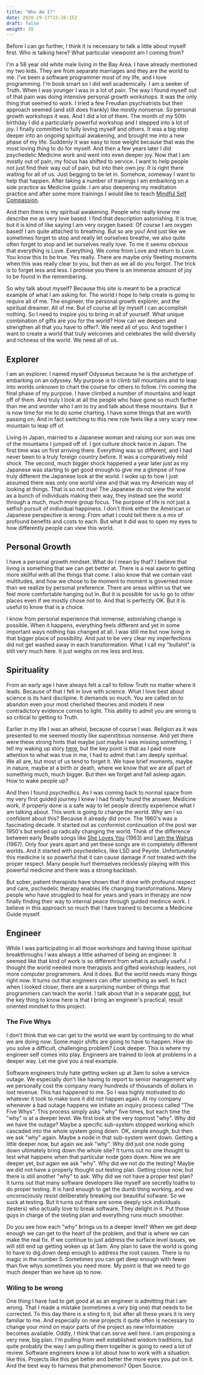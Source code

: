 ```yaml
---
title: "Who Am I?"
date: 2020-29-17T15:26:15Z
draft: false
weight: 30
---
```

Before I can go further, I think it is necessary to talk a little about myself first. Who is talking here? What particular viewpoint am I coming from?

I'm a 58 year old white male living in the Bay Area. I have already mentioned my two kids. They are from separate marriages and they are the world to me. I've been a software programmer most of my life, and I love programming. I'm book smart so I did well academically. I am a seeker of Truth. When I was younger I was in a lot of pain. The way I found myself out of that pain was doing intensive personal growth workshops. It was the only thing that seemed to work. I tried a few Freudian psychiatrists but their approach seemed (and still does frankly) like mostly nonsense. So personal growth workshops it was. And I did a lot of them. The month of my 50th birthday I did a particularly powerful workshop and I stepped into a lot of joy. I finally committed to fully loving myself and others. It was a big step deeper into an ongoing spiritual awakening, and brought me into a new phase of my life. Suddenly it was easy to lose weight because that was the most loving thing to do for myself. And then a few years later I did psychedelic Medicine work and went into even deeper joy. Now that I am mostly out of pain, my focus has shifted to service. I want to help people not just find their way out of pain, but into their own joy. It is right there waiting for all of us. Just begging to be let in. Somehow, someway I want to help that happen. After taking a number of trainings I am embarking on a side practice as Medicine guide. I am also deepening my meditation practice and after some more trainings I would like to teach [Mindful Self Compassion](https://centerformsc.org/).

And then there is my spiritual awakening. People who really know me describe me as very love based. I find that description astonishing. It is true, but it is kind of like saying I am very oxygen based. Of course I am oxygen based! I am quite attached to breathing. But so are you! And just like we sometimes forget to stop and really let ourselves breathe, we also quite often forget to stop and let ourselves really love. To me it seems obvious that everything is Love. Everything. We come from Love and return to Love. You know this to be true. Yes really. There are maybe only fleeting moments when this was really clear to you, but then as we all do you forgot. The trick is to forget less and less. I promise you there is an immense amount of joy to be found in the remembering.

So why talk about myself? Because this site is meant to be a practical example of what I am asking for. The world I hope to help create is going to require all of me. The engineer, the personal growth explorer, and the spiritual dreamer. All of me. But of course all by myself I can accomplish nothing. So I need to inspire you to bring in all of yourself. What unique combination of gifts are you for the world? How can we deepen and strengthen all that you have to offer?. We need all of you. And together I want to create a world that truly welcomes and celebrates the wild diversity and richness of the world. We need all of us.

## Explorer

I am an explorer. I named myself Odysseus because he is the archetype of embarking on an odyssey. My purpose is to climb tall mountains and to leap into worlds unknown to chart the course for others to follow. I'm coming the final phase of my purpose. I have climbed a number of mountains and leapt off of them. And truly I look at all the people who have gone so much farther than me and wonder who I am to try and talk about these mountains. But it is now time for me to do some charting. I have some things that are worth passing on. And in fact switching to this new role feels like a very scary new mountain to leap off of.

Living in Japan, married to a Japanese woman and raising our son was one of the mountains I jumped off of. I got culture shock twice in Japan. The first time was on first arriving there. Everything was so different, and I had never been to a truly foreign country before. It was a comparatively mild shock. The second, much bigger shock happened a year later just as my Japanese was starting to get good enough to give me a glimpse of how truly different the Japanese look at the world. I woke up to how I just assumed there was only one world view and that was my American way of looking at things. That is so not true! The Japanese do not view the world as a bunch of individuals making their way, they instead see the world through a much, much more group focus. The purpose of life is not just a selfish pursuit of individual happiness. I don't think either the American or Japanese perspective is wrong. From what I could tell there is a mix of profound benefits and costs to each. But what it did was to open my eyes to how differently people can view this world.

## Personal Growth

I have a personal growth mindset. What do I mean by that? I believe that living is something that we can get better at. There is a real savor to getting more skillful with all the things that come. I also know that we contain vast multitudes, and how we chose to be moment to moment is governed more than we realize by personal preference. There are areas within us that we feel more comfortable hanging out in. But it is possible for us to go to other places even if we mostly chose not to. And that is perfectly OK. But it is useful to know that is a choice.

I know from personal experience that immense, astonishing change is possible. When it happens, everything feels different and yet in some important ways nothing has changed at all. I was still me but now living in that bigger place of possibility. And just to be very clear my imperfections did not get washed away in each transformation. What I call my "bullshit" is still very much here. It just weighs on me less and less.

## Spirituality

From an early age I have always felt a call to follow Truth no matter where it leads. Because of that I fell in love with science. What I love best about science is its hard disclipine. It demands so much. You are called on to abandon even your most cherished theories and models if new contradictory evidence comes to light.  This ability to admit you are wrong is so critical to getting to Truth.

Earlier in my life I was an atheist, because of course I was. Religion as it was presented to me seemed mostly like superstitious nonsense. And yet there were these strong hints that maybe just maybe I was missing something. I tell my waking up story [here](http://www.cosmosgame.org), but the key point is that as I paid more attention to what was true in me, I had to admit that I am deeply spiritual. We all are, but most of us tend to forget it. We have brief moments, maybe in nature, maybe at a birth or death, where we know that we are all part of something much, much bigger. But then we forget and fall asleep again. How to wake people up?

And then I found psychedlics. As I was coming back to normal space from my very first guided journey I knew I had finally found the answer. Medicine work, if properly done is a safe way to let people directly experience what I am talking about. This work is going to change the world. Why am I so confident about this? Because it already did once. The 1960's was a fascinating decade. It started out as conformist continuation of the post war 1950's but ended up radically changing the world. Think of the difference between early Beatle songs like [She Loves You](https://en.wikipedia.org/wiki/She_Loves_You) (1963) and [I am the Walrus](https://en.wikipedia.org/wiki/I_Am_the_Walrus) (1967). Only four years apart and yet these songs are in completely different worlds. And it started with psychedelics, like LSD and Peyote.  Unfortunately this medicine is so powerful that it can cause damage if not treated with the proper respect. Many people hurt themselves recklessly playing with this powerful medicine and there was a strong backlash.

But sober, patient therapists have shown that if done with profound respect and care, pschedelic therapy enables life changing transformations. Many people who have struggled to heal for years and years in therapy are now finally finding their way to internal peace through guided medince work. I believe in this approach so much that I have trained to become a Medicine Guide myself.

## Engineer

While I was participating in all those workshops and having those spiritual breakthroughs I was always a little ashamed of being an engineer. It seemed like that kind of work is so different from what is actually useful. I thought the world needed more therapists and gifted workshop leaders, not more computer programmers. And it does. But the world needs many things right now. It turns out that engineers can offer something as well. In fact when I looked closer, there are a surprising number of things that programmers can teach the world. I talk about that in a separate [post](/save-the-world/posts/programmers-path), but the key thing to know here is that I bring an engineer's practical, result oriented mindset to this project.

### The Five Whys

I don't think that we can get to the world we want by continuing to do what we are doing now. Some major shifts are going to have to happen. How do you solve a difficult, challenging problem? Look deeper. This is where my engineer self comes into play. Engineers are trained to look at problems in a deeper way. Let me give you a real example.

Software engineers truly hate getting woken up at 3am to solve a service outage. We especially don't like having to report to senior management why we personally cost the company many hundreds of thousands of dollars in lost revenue. This has happened to me. So I was highly motivated to do whatever it took to make sure it did not happen again. At my company whenever a bad outage happens we initiate an inquiry process called "The Five Whys". This process simply asks "why" five times, but each time the "why" is at a deeper level. We first look at the very topmost "why". Why did we have the outage? Maybe a specific sub-system stopped working which cascaded into the whole system going down. OK, simple enough, but then we ask "why" again. Maybe a node in that sub-system went down. Getting a little deeper now, but again we ask "why". Why did just one node going down ultimately bring down the whole site? It turns out no one thought to test what happens when that particular node goes down. Now we are deeper yet, but again we ask "why". Why did we not do the testing? Maybe we did not have a properly thought out testing plan. Getting close now, but there is still another "why" to ask. Why did we not have a proper test plan? It turns out that many software developers like myself are secretly loathe to do proper testing. It is hard enough to get the dumb thing working, and we unconsciously resist deliberately breaking our beautiful sofware. So we suck at testing. But it turns out there are some deeply sick individuals (testers) who actually love to break software. They delight in it. Put those guys in charge of the testing plan and everything runs much smoother.

Do you see how each "why" brings us to a deeper level? When we get deep enough we can get to the heart of the problem, and that is where we can make the real fix. If we continue to just address the surface level issues, we will still end up getting woken up at 3am. Any plan to save the world is going to have to dig down deep enough to address the root causes. There is no magic in the number 5. Sometimes you can get deep enough with fewer than five whys sometimes you need more. My point is that we need to go much deeper than we have up to now.

### Wiling to be wrong

One thing I have had to get good at as an engineer is admitting that I am wrong. That I made a mistake (sometimes a very big one) that needs to be corrected. To this day there is a sting to it, but after all these years it is very familiar to me. And especially on new projects it quite often is necessary to change your mind on major parts of the project as new information becomes available. Oddly, I think that can serve well here. I am proposing a very new, big plan. I'm pulling from well established wisdom traditions, but quite probably the way I am pulling them together is going to need a lot of review. Software engineers know a lot about how to work with a situation like this. Projects like this get better and better the more eyes you put on it. And the best way to harness that phenomenon? Open Source.
